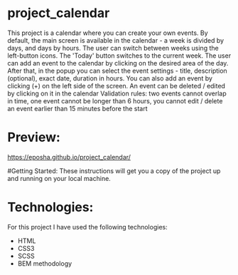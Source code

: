 # project_calendar
This project is a calendar where you can create your own events.
By default, the main screen is available in the calendar - a week is divided by days, and days by hours.
The user can switch between weeks using the left-button icons.
The 'Today' button switches to the current week.
The user can add an event to the calendar by clicking on the desired area of the day. After that, in the popup you can select the event settings - title, description (optional), exact date, duration in hours.
You can also add an event by clicking (+) on the left side of the screen.
An event can be deleted / edited by clicking on it in the calendar
Validation rules: two events cannot overlap in time, one event cannot be longer than 6 hours, you cannot edit / delete an event earlier than 15 minutes before the start

# Preview:
https://eposha.github.io/project_calendar/

#Getting Started:
These instructions will get you a copy of the project up and running on your local machine.
# Technologies:
For this project I have used the following technologies:
* HTML
* CSS3
* SCSS
* BEM methodology
